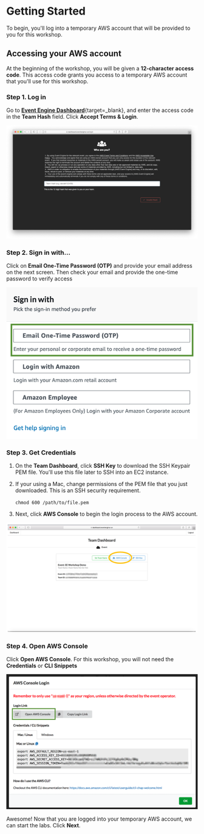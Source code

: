# Getting Started

To begin, you'll log into a temporary AWS account that will be provided to you for this workshop.

## Accessing your AWS account

At the beginning of the workshop, you will be given a **12-character access code**. This access code grants you access to a temporary AWS account that you'll use for this workshop.

### Step 1. Log in

Go to [**Event Engine Dashboard**](https://dashboard.eventengine.run){target=_blank}, and enter the access code in the **Team Hash** field.  Click **Accept Terms & Login**.

![Event Engine Login](../imgs/ee-login.png)

### Step 2. Sign in with...

Click on **Email One-Time Password (OTP)** and provide your email address on the next screen. Then check your email and provide the one-time password to verify access

![Event Engine Login](../imgs/ee-sign-in.png)

### Step 3. Get Credentials

1. On the **Team Dashboard**, click **SSH Key** to download the SSH Keypair PEM file.  You'll use this file later to SSH into an EC2 instance.

1. If your using a Mac, change permissions of the PEM file that you just downloaded.  This is an SSH security requirement.

    `chmod 600 /path/to/file.pem`

1. Next, click **AWS Console** to begin the login process to the AWS account.

![Event Engine Dashboard](../imgs/ee-team-dashboard.png)

### Step 4. Open AWS Console

Click **Open AWS Console**. For this workshop, you will not need the **Credentials** or **CLI Snippets**

![AWS Console](../imgs/ee-open-console.png)

Awesome! Now that you are logged into your temporary AWS account, we can start the labs. Click **Next**.
